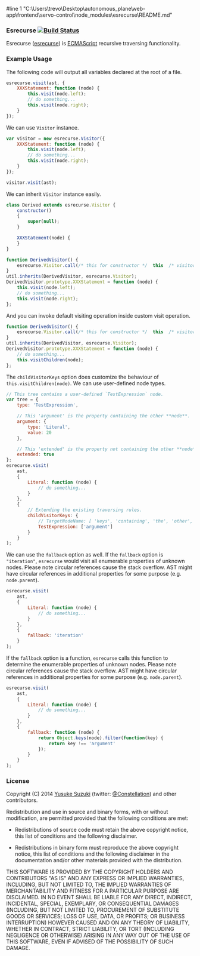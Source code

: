 #line 1 "C:\\Users\\trevo\\Desktop\\autonomous_plane\\web-app\\frontend\\servo-control\\node_modules\\esrecurse\\README.md"
### Esrecurse [![Build Status](https://travis-ci.org/estools/esrecurse.svg?branch=master)](https://travis-ci.org/estools/esrecurse)

Esrecurse ([esrecurse](https://github.com/estools/esrecurse)) is
[ECMAScript](https://www.ecma-international.org/publications/standards/Ecma-262.htm)
recursive traversing functionality.

### Example Usage

The following code will output all variables declared at the root of a file.

```javascript
esrecurse.visit(ast, {
    XXXStatement: function (node) {
        this.visit(node.left);
        // do something...
        this.visit(node.right);
    }
});
```

We can use `Visitor` instance.

```javascript
var visitor = new esrecurse.Visitor({
    XXXStatement: function (node) {
        this.visit(node.left);
        // do something...
        this.visit(node.right);
    }
});

visitor.visit(ast);
```

We can inherit `Visitor` instance easily.

```javascript
class Derived extends esrecurse.Visitor {
    constructor()
    {
        super(null);
    }

    XXXStatement(node) {
    }
}
```

```javascript
function DerivedVisitor() {
    esrecurse.Visitor.call(/* this for constructor */  this  /* visitor object automatically becomes this. */);
}
util.inherits(DerivedVisitor, esrecurse.Visitor);
DerivedVisitor.prototype.XXXStatement = function (node) {
    this.visit(node.left);
    // do something...
    this.visit(node.right);
};
```

And you can invoke default visiting operation inside custom visit operation.

```javascript
function DerivedVisitor() {
    esrecurse.Visitor.call(/* this for constructor */  this  /* visitor object automatically becomes this. */);
}
util.inherits(DerivedVisitor, esrecurse.Visitor);
DerivedVisitor.prototype.XXXStatement = function (node) {
    // do something...
    this.visitChildren(node);
};
```

The `childVisitorKeys` option does customize the behaviour of `this.visitChildren(node)`.
We can use user-defined node types.

```javascript
// This tree contains a user-defined `TestExpression` node.
var tree = {
    type: 'TestExpression',

    // This 'argument' is the property containing the other **node**.
    argument: {
        type: 'Literal',
        value: 20
    },

    // This 'extended' is the property not containing the other **node**.
    extended: true
};
esrecurse.visit(
    ast,
    {
        Literal: function (node) {
            // do something...
        }
    },
    {
        // Extending the existing traversing rules.
        childVisitorKeys: {
            // TargetNodeName: [ 'keys', 'containing', 'the', 'other', '**node**' ]
            TestExpression: ['argument']
        }
    }
);
```

We can use the `fallback` option as well.
If the `fallback` option is `"iteration"`, `esrecurse` would visit all enumerable properties of unknown nodes.
Please note circular references cause the stack overflow. AST might have circular references in additional properties for some purpose (e.g. `node.parent`).

```javascript
esrecurse.visit(
    ast,
    {
        Literal: function (node) {
            // do something...
        }
    },
    {
        fallback: 'iteration'
    }
);
```

If the `fallback` option is a function, `esrecurse` calls this function to determine the enumerable properties of unknown nodes.
Please note circular references cause the stack overflow. AST might have circular references in additional properties for some purpose (e.g. `node.parent`).

```javascript
esrecurse.visit(
    ast,
    {
        Literal: function (node) {
            // do something...
        }
    },
    {
        fallback: function (node) {
            return Object.keys(node).filter(function(key) {
                return key !== 'argument'
            });
        }
    }
);
```

### License

Copyright (C) 2014 [Yusuke Suzuki](https://github.com/Constellation)
 (twitter: [@Constellation](https://twitter.com/Constellation)) and other contributors.

Redistribution and use in source and binary forms, with or without
modification, are permitted provided that the following conditions are met:

  * Redistributions of source code must retain the above copyright
    notice, this list of conditions and the following disclaimer.

  * Redistributions in binary form must reproduce the above copyright
    notice, this list of conditions and the following disclaimer in the
    documentation and/or other materials provided with the distribution.

THIS SOFTWARE IS PROVIDED BY THE COPYRIGHT HOLDERS AND CONTRIBUTORS "AS IS"
AND ANY EXPRESS OR IMPLIED WARRANTIES, INCLUDING, BUT NOT LIMITED TO, THE
IMPLIED WARRANTIES OF MERCHANTABILITY AND FITNESS FOR A PARTICULAR PURPOSE
ARE DISCLAIMED. IN NO EVENT SHALL <COPYRIGHT HOLDER> BE LIABLE FOR ANY
DIRECT, INDIRECT, INCIDENTAL, SPECIAL, EXEMPLARY, OR CONSEQUENTIAL DAMAGES
(INCLUDING, BUT NOT LIMITED TO, PROCUREMENT OF SUBSTITUTE GOODS OR SERVICES;
LOSS OF USE, DATA, OR PROFITS; OR BUSINESS INTERRUPTION) HOWEVER CAUSED AND
ON ANY THEORY OF LIABILITY, WHETHER IN CONTRACT, STRICT LIABILITY, OR TORT
(INCLUDING NEGLIGENCE OR OTHERWISE) ARISING IN ANY WAY OUT OF THE USE OF
THIS SOFTWARE, EVEN IF ADVISED OF THE POSSIBILITY OF SUCH DAMAGE.
